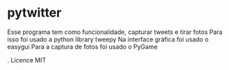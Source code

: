 # pytwitter #
Esse programa tem como funcionalidade, capturar tweets e tirar fotos
Para isso foi usado a python library tweepy
Na interface gráfica foi usado o easygui
Para a captura de fotos foi usado o PyGame

. Licence MIT